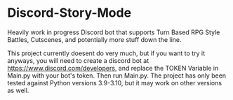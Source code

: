 # Discord-Story-Mode
Heavily work in progress Discord bot that supports Turn Based RPG Style Battles, Cutscenes, and potentially more stuff down the line.

This project currently doesent do very much, but if you want to try it anyways, you will need to create a discord bot at https://www.discord.com/developers, and replace the TOKEN Variable in Main.py with your bot's token. Then run Main.py. The project has only been tested against Python versions 3.9-3.10, but it may work on other versions as well.

